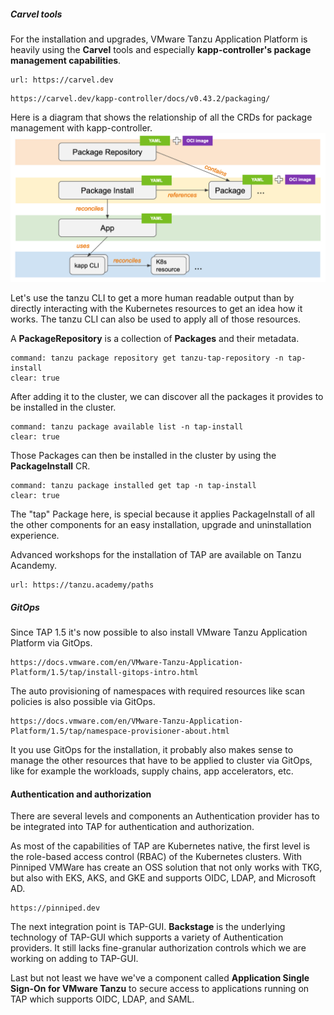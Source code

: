 ##### Carvel tools

For the installation and upgrades, VMware Tanzu Application Platform is heavily using the **Carvel** tools and especially **kapp-controller's package management capabilities**.
```dashboard:open-url
url: https://carvel.dev
```
```dashboard:open-url
https://carvel.dev/kapp-controller/docs/v0.43.2/packaging/
```

Here is a diagram that shows the relationship of all the CRDs for package management with kapp-controller.
![**kapp-controller's** package management capabilities](../images/carvel-package-management.png)

Let's use the tanzu CLI to get a more human readable output than by directly interacting with the Kubernetes resources to get an idea how it works. The tanzu CLI can also be used to apply all of those resources.

A **PackageRepository** is a collection of **Packages** and their metadata. 
```terminal:execute
command: tanzu package repository get tanzu-tap-repository -n tap-install
clear: true
```
After adding it to the cluster, we can discover all the packages it provides to be installed in the cluster.
```terminal:execute
command: tanzu package available list -n tap-install
clear: true
```

Those Packages can then be installed in the cluster by using the **PackageInstall** CR.
```terminal:execute
command: tanzu package installed get tap -n tap-install
clear: true
```
The "tap" Package here, is special because it applies PackageInstall of all the other components for an easy installation, upgrade and uninstallation experience.

Advanced workshops for the installation of TAP are available on Tanzu Acandemy.
```dashboard:open-url
url: https://tanzu.academy/paths
```

##### GitOps
Since TAP 1.5 it's now possible to also install VMware Tanzu Application Platform via GitOps.
```dashboard:open-url
https://docs.vmware.com/en/VMware-Tanzu-Application-Platform/1.5/tap/install-gitops-intro.html
```
The auto provisioning of namespaces with required resources like scan policies is also possible via GitOps.
```dashboard:open-url
https://docs.vmware.com/en/VMware-Tanzu-Application-Platform/1.5/tap/namespace-provisioner-about.html
```

It you use GitOps for the installation, it probably also makes sense to manage the other resources that have to be applied to cluster via GitOps, like for example the workloads, supply chains, app accelerators, etc.

#### Authentication and authorization
There are several levels and components an Authentication provider has to be integrated into TAP for authentication and authorization.

As most of the capabilities of TAP are Kubernetes native, the first level is the role-based access control (RBAC) of the Kubernetes clusters. With Pinniped VMWare has create an OSS solution that not only works with TKG, but also with EKS, AKS, and GKE and supports OIDC, LDAP, and Microsoft AD.
```dashboard:open-url
https://pinniped.dev
```

The next integration point is TAP-GUI. **Backstage** is the underlying technology of TAP-GUI which supports a variety of Authentication providers. It still lacks fine-granular authorization controls which we are working on adding to TAP-GUI.

Last but not least we have we've a component called **Application Single Sign-On for VMware Tanzu** to secure access to applications running on TAP which supports OIDC, LDAP, and SAML.

#### 